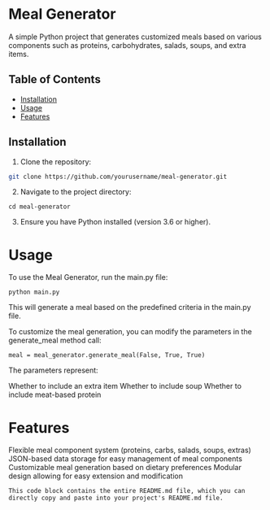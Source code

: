 # Meal Generator

A simple Python project that generates customized meals based on various components such as proteins, carbohydrates, salads, soups, and extra items.

## Table of Contents
- [Installation](#installation)
- [Usage](#usage)
- [Features](#features)

## Installation

1. Clone the repository:
```bash
git clone https://github.com/yourusername/meal-generator.git
```

2. Navigate to the project directory:
```
cd meal-generator
```

3. Ensure you have Python installed (version 3.6 or higher).

# Usage

To use the Meal Generator, run the main.py file:

```
python main.py
```

This will generate a meal based on the predefined criteria in the main.py file.

To customize the meal generation, you can modify the parameters in the generate_meal method call:

```
meal = meal_generator.generate_meal(False, True, True)
```

The parameters represent:

Whether to include an extra item
Whether to include soup
Whether to include meat-based protein

# Features

Flexible meal component system (proteins, carbs, salads, soups, extras)
JSON-based data storage for easy management of meal components
Customizable meal generation based on dietary preferences
Modular design allowing for easy extension and modification

```
This code block contains the entire README.md file, which you can directly copy and paste into your project's README.md file.
```